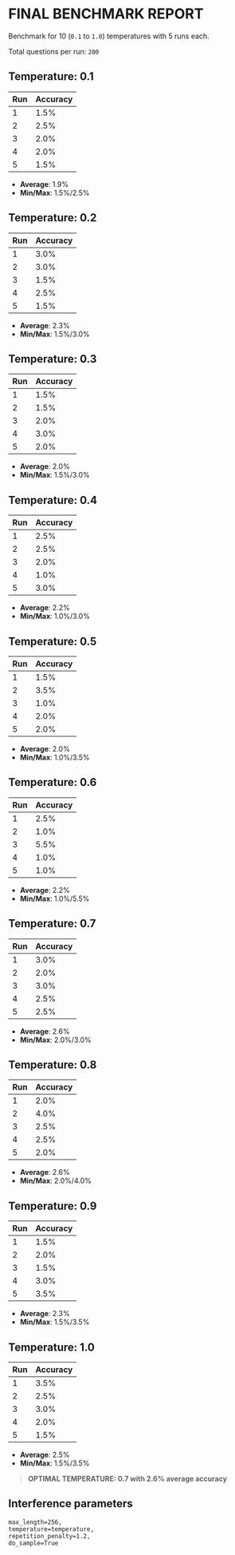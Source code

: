# FINAL BENCHMARK REPORT

Benchmark for 10 (`0.1` to `1.0`) temperatures with 5 runs each.

Total questions per run: `200`

## Temperature: 0.1
| Run | Accuracy |
|-----|----------|
| 1   | 1.5%     |
| 2   | 2.5%     |
| 3   | 2.0%     |
| 4   | 2.0%     |
| 5   | 1.5%     |

- **Average**: 1.9%
- **Min/Max**: 1.5%/2.5%

## Temperature: 0.2
| Run | Accuracy |
|-----|----------|
| 1   | 3.0%     |
| 2   | 3.0%     |
| 3   | 1.5%     |
| 4   | 2.5%     |
| 5   | 1.5%     |

- **Average**: 2.3%
- **Min/Max**: 1.5%/3.0%

## Temperature: 0.3
| Run | Accuracy |
|-----|----------|
| 1   | 1.5%     |
| 2   | 1.5%     |
| 3   | 2.0%     |
| 4   | 3.0%     |
| 5   | 2.0%     |

- **Average**: 2.0%
- **Min/Max**: 1.5%/3.0%

## Temperature: 0.4
| Run | Accuracy |
|-----|----------|
| 1   | 2.5%     |
| 2   | 2.5%     |
| 3   | 2.0%     |
| 4   | 1.0%     |
| 5   | 3.0%     |

- **Average**: 2.2%
- **Min/Max**: 1.0%/3.0%

## Temperature: 0.5
| Run | Accuracy |
|-----|----------|
| 1   | 1.5%     |
| 2   | 3.5%     |
| 3   | 1.0%     |
| 4   | 2.0%     |
| 5   | 2.0%     |

- **Average**: 2.0%
- **Min/Max**: 1.0%/3.5%

## Temperature: 0.6
| Run | Accuracy |
|-----|----------|
| 1   | 2.5%     |
| 2   | 1.0%     |
| 3   | 5.5%     |
| 4   | 1.0%     |
| 5   | 1.0%     |

- **Average**: 2.2%
- **Min/Max**: 1.0%/5.5%

## Temperature: 0.7
| Run | Accuracy |
|-----|----------|
| 1   | 3.0%     |
| 2   | 2.0%     |
| 3   | 3.0%     |
| 4   | 2.5%     |
| 5   | 2.5%     |

- **Average**: 2.6%
- **Min/Max**: 2.0%/3.0%

## Temperature: 0.8
| Run | Accuracy |
|-----|----------|
| 1   | 2.0%     |
| 2   | 4.0%     |
| 3   | 2.5%     |
| 4   | 2.5%     |
| 5   | 2.0%     |

- **Average**: 2.6%
- **Min/Max**: 2.0%/4.0%

## Temperature: 0.9
| Run | Accuracy |
|-----|----------|
| 1   | 1.5%     |
| 2   | 2.0%     |
| 3   | 1.5%     |
| 4   | 3.0%     |
| 5   | 3.5%     |

- **Average**: 2.3%
- **Min/Max**: 1.5%/3.5%

## Temperature: 1.0
| Run | Accuracy |
|-----|----------|
| 1   | 3.5%     |
| 2   | 2.5%     |
| 3   | 3.0%     |
| 4   | 2.0%     |
| 5   | 1.5%     |

- **Average**: 2.5%
- **Min/Max**: 1.5%/3.5%

> **OPTIMAL TEMPERATURE: 0.7 with 2.6% average accuracy**

## Interference parameters
```
max_length=256,
temperature=temperature,
repetition_penalty=1.2,
do_sample=True
```
